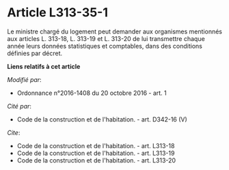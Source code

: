 # Article L313-35-1

Le ministre chargé du logement peut demander aux organismes mentionnés aux articles L. 313-18, L. 313-19 et L. 313-20 de lui
transmettre chaque année leurs données statistiques et comptables, dans des conditions définies par décret.

**Liens relatifs à cet article**

_Modifié par_:

  - Ordonnance n°2016-1408 du 20 octobre 2016 - art. 1

_Cité par_:

  - Code de la construction et de l'habitation. - art. D342-16 (V)

_Cite_:

  - Code de la construction et de l'habitation. - art. L313-18
  - Code de la construction et de l'habitation. - art. L313-19
  - Code de la construction et de l'habitation. - art. L313-20
